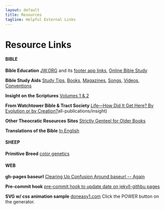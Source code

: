 ```yaml
---
layout: default
title: Resources
tagline: Helpful External Links
---
```


# Resource Links
#### BIBLE
**Bible Education**
[JW.ORG](https://jw.org/) and its [footer app links](https://jw.org/#footer), [Online Bible Study](https://www.jw.org/en/bible-teachings/online-lessons/)

**Bible Study Aids**
[Study Tips](https://www.keepandshare.com/doc/8256091/make-your-bible-study-more-effective?ifr=y), [Books](https://wol.jw.org/en/wol/library/r1/lp-e/all-publications/books), [Magazines](https://www.jw.org/en/library/magazines/), [Songs](https://www.jw.org/en/library/music-songs/), [Videos](https://www.jw.org/en/library/videos/#en/home), [Conventions](https://www.jw.org/en/jehovahs-witnesses/conventions/)

**Insight on the Scriptures**
[Volumes 1 & 2](https://wol.jw.org/en/wol/library/r1/lp-e/all-publications/insight)

**From Watchtower Bible & Tract Society**
[Life—How Did It Get Here? By Evolution or by Creation?](https://wol.jw.org/en/wol/publication/r1/lp-e/ce)all-publications/insight)

**Other Theocratic Resources Sites**
[Strictly Genteel for Older Books](http://www.strictlygenteel.co.uk/index.html)

**Translations of the Bible**
[In English](https://wol.jw.org/en/wol/bibles/r1/lp-e)

#### SHEEP
**Primitive Breed**
[color genetics](https://www.icelandicsheep.com/resources/articles/color-genetics-in-icelandic-sheep/)
#### WEB
**gh-pages baseurl**
[Clearing Up Confusion Around baseurl -- Again](https://byparker.com/blog/2014/clearing-up-confusion-around-baseurl/)

**Pre-commit hook**
[pre-commit hook to update date on jekyll-githbu pages](https://stackoverflow.com/questions/14978474/)

**SVG w/ css animation sample**
[doneasy1.com](https://www.doneasy1.com) Click the POWER button on the generator.

